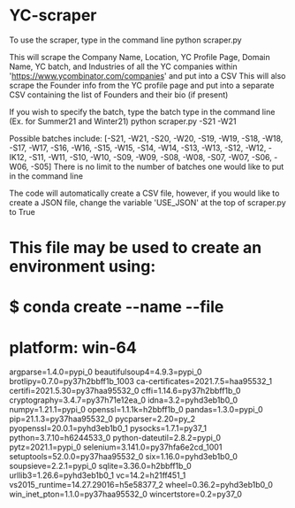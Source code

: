 # YC-scraper

To use the scraper, type in the command line
python scraper.py

This will scrape the Company Name, Location, YC Profile Page, Domain Name, YC batch, and Industries of all the YC companies within 'https://www.ycombinator.com/companies' 
and put into a CSV
This will also scrape the Founder info from the YC profile page and put into a separate CSV containing the list of Founders and their bio (if present)

If you wish to specify the batch, type the batch type in the command line 
(Ex. for Summer21 and Winter21)
python scraper.py -S21 -W21

Possible batches include:
[-S21, -W21, -S20, -W20, -S19, -W19, -S18, -W18, -S17, -W17, -S16, -W16, -S15, -W15, -S14, -W14, -S13, -W13, -S12, -W12, -IK12, -S11, -W11, -S10, -W10, -S09, -W09, -S08, -W08, 
-S07, -W07, -S06, -W06, -S05]
There is no limit to the number of batches one would like to put in the command line

The code will automatically create a CSV file, however, if you would like to create a JSON file, change the variable 'USE_JSON' at the top of scraper.py to True



# This file may be used to create an environment using:
# $ conda create --name <env> --file <this file>
# platform: win-64
argparse=1.4.0=pypi_0
beautifulsoup4=4.9.3=pypi_0
brotlipy=0.7.0=py37h2bbff1b_1003
ca-certificates=2021.7.5=haa95532_1
certifi=2021.5.30=py37haa95532_0
cffi=1.14.6=py37h2bbff1b_0
cryptography=3.4.7=py37h71e12ea_0
idna=3.2=pyhd3eb1b0_0
numpy=1.21.1=pypi_0
openssl=1.1.1k=h2bbff1b_0
pandas=1.3.0=pypi_0
pip=21.1.3=py37haa95532_0
pycparser=2.20=py_2
pyopenssl=20.0.1=pyhd3eb1b0_1
pysocks=1.7.1=py37_1
python=3.7.10=h6244533_0
python-dateutil=2.8.2=pypi_0
pytz=2021.1=pypi_0
selenium=3.141.0=py37hfa6e2cd_1001
setuptools=52.0.0=py37haa95532_0
six=1.16.0=pyhd3eb1b0_0
soupsieve=2.2.1=pypi_0
sqlite=3.36.0=h2bbff1b_0
urllib3=1.26.6=pyhd3eb1b0_1
vc=14.2=h21ff451_1
vs2015_runtime=14.27.29016=h5e58377_2
wheel=0.36.2=pyhd3eb1b0_0
win_inet_pton=1.1.0=py37haa95532_0
wincertstore=0.2=py37_0
